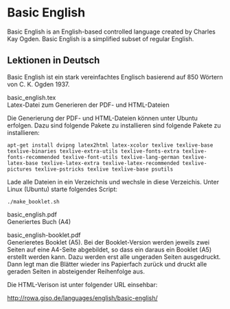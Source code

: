 # Basic English
Basic English is an English-based controlled language created by Charles Kay Ogden. Basic English is a simplified subset of regular English. 

## Lektionen in Deutsch
Basic English ist ein stark vereinfachtes Englisch basierend auf 850 Wörtern von C. K. Ogden 1937.

basic_english.tex  
Latex-Datei zum Generieren der PDF- und HTML-Dateien

Die Generierung der PDF- und HTML-Dateien können unter Ubuntu erfolgen. Dazu sind folgende Pakete zu installieren sind folgende Pakete zu installieren:


    apt-get install dvipng latex2html latex-xcolor texlive texlive-base texlive-binaries texlive-extra-utils texlive-fonts-extra texlive-fonts-recommended texlive-font-utils texlive-lang-german texlive-latex-base texlive-latex-extra texlive-latex-recommended texlive-pictures texlive-pstricks texlive texlive-base psutils 


Lade alle Dateien in ein Verzeichnis und wechsle in diese Verzeichis. Unter Linux (Ubuntu) starte folgendes Script:


    ./make_booklet.sh


basic_english.pdf  
Generiertes Buch (A4) 

basic_english-booklet.pdf  
Generieretes Booklet (A5). Bei der Booklet-Version werden jeweils zwei Seiten auf eine A4-Seite abgebildet, so dass ein daraus ein Booklet (A5) erstellt werden kann. Dazu werden erst alle ungeraden Seiten ausgedruckt. Dann legt man die Blätter wieder ins Papierfach zurück und druckt alle geraden Seiten in absteigender Reihenfolge aus. 
  

Die HTML-Verison ist unter folgender URL einsehbar:

http://rowa.giso.de/languages/english/basic-english/

